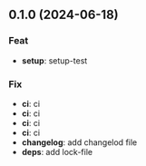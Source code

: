 ## 0.1.0 (2024-06-18)

### Feat

- **setup**: setup-test

### Fix

- **ci**: ci
- **ci**: ci
- **ci**: ci
- **ci**: ci
- **changelog**: add changelod file
- **deps**: add lock-file
